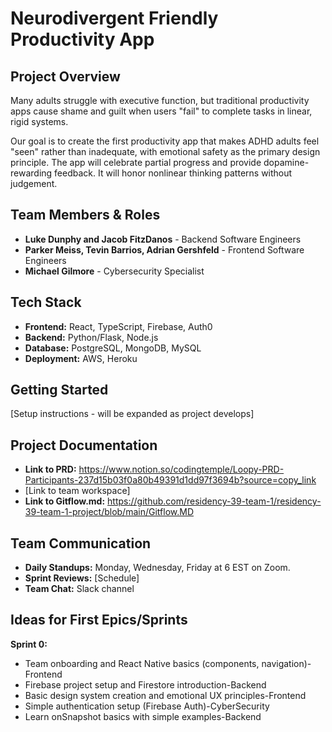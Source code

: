 # Neurodivergent Friendly Productivity App

## Project Overview
 Many adults struggle with executive function, but traditional productivity apps cause shame and guilt when users "fail" to complete tasks in linear, rigid systems.

 Our goal is to create the first productivity app that makes ADHD adults feel "seen" rather than inadequate, with emotional safety as the primary design principle. The app will celebrate partial progress and provide dopamine-rewarding feedback. It will honor nonlinear thinking patterns without judgement.

## Team Members & Roles
- **Luke Dunphy and Jacob FitzDanos** - Backend Software Engineers
- **Parker Meiss, Tevin Barrios, Adrian Gershfeld** - Frontend Software Engineers
- **Michael Gilmore** - Cybersecurity Specialist


## Tech Stack
- **Frontend:** React, TypeScript, Firebase, Auth0
- **Backend:** Python/Flask, Node.js
- **Database:** PostgreSQL, MongoDB, MySQL
- **Deployment:** AWS, Heroku

## Getting Started
[Setup instructions - will be expanded as project develops]

## Project Documentation
- **Link to PRD:** https://www.notion.so/codingtemple/Loopy-PRD-Participants-237d15b03f0a80b49391d1dd97f3694b?source=copy_link
- [Link to team workspace]
- **Link to Gitflow.md:** https://github.com/residency-39-team-1/residency-39-team-1-project/blob/main/Gitflow.MD
  
## Team Communication
- **Daily Standups:** Monday, Wednesday, Friday at 6 EST on Zoom.
- **Sprint Reviews:** [Schedule]
- **Team Chat:** Slack channel

## Ideas for First Epics/Sprints
**Sprint 0:** 
- Team onboarding and React Native basics (components, navigation)-Frontend
- Firebase project setup and Firestore introduction-Backend
- Basic design system creation and emotional UX principles-Frontend
- Simple authentication setup (Firebase Auth)-CyberSecurity
- Learn onSnapshot basics with simple examples-Backend
